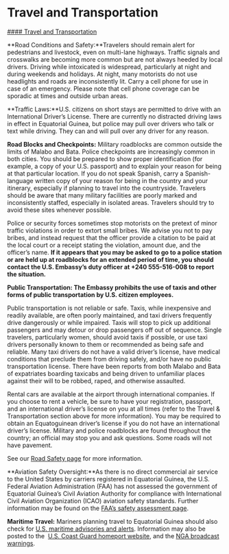 # Travel and Transportation

[#### Travel and Transportation](javascript:void(0); "Travel and Transportation")

**Road Conditions and Safety:**Travelers should remain alert for pedestrians and livestock, even on multi-lane highways. Traffic signals and crosswalks are becoming more common but are not always heeded by local drivers. Driving while intoxicated is widespread, particularly at night and during weekends and holidays. At night, many motorists do not use headlights and roads are inconsistently lit. Carry a cell phone for use in case of an emergency. Please note that cell phone coverage can be sporadic at times and outside urban areas.

**Traffic Laws:**U.S. citizens on short stays are permitted to drive with an International Driver’s License. There are currently no distracted driving laws in effect in Equatorial Guinea, but police may pull over drivers who talk or text while driving. They can and will pull over any driver for any reason.

**Road Blocks and Checkpoints:** Military roadblocks are common outside the limits of Malabo and Bata. Police checkpoints are increasingly common in both cities. You should be prepared to show proper identification (for example, a copy of your U.S. passport) and to explain your reason for being at that particular location. If you do not speak Spanish, carry a Spanish-language written copy of your reason for being in the country and your itinerary, especially if planning to travel into the countryside. Travelers should be aware that many military facilities are poorly marked and inconsistently staffed, especially in isolated areas. Travelers should try to avoid these sites whenever possible.

Police or security forces sometimes stop motorists on the pretext of minor traffic violations in order to extort small bribes. We advise you not to pay bribes, and instead request that the officer provide a citation to be paid at the local court or a receipt stating the violation, amount due, and the officer’s name. **If it appears that you may be asked to go to a police station or are held up at roadblocks for an extended period of time, you should contact the U.S. Embassy’s duty officer at +240 555-516-008 to report the situation.**

**Public Transportation: The Embassy prohibits the use of taxis and other forms of public transportation by U.S. citizen employees.**

Public transportation is not reliable or safe. Taxis, while inexpensive and readily available, are often poorly maintained, and taxi drivers frequently drive dangerously or while impaired. Taxis will stop to pick up additional passengers and may detour or drop passengers off out of sequence. Single travelers, particularly women, should avoid taxis if possible, or use taxi drivers personally known to them or recommended as being safe and reliable. Many taxi drivers do not have a valid driver’s license, have medical conditions that preclude them from driving safely, and/or have no public transportation license. There have been reports from both Malabo and Bata of expatriates boarding taxicabs and being driven to unfamiliar places against their will to be robbed, raped, and otherwise assaulted.

Rental cars are available at the airport through international companies. If you choose to rent a vehicle, be sure to have your registration, passport, and an international driver’s license on you at all times (refer to the Travel & Transportation section above for more information). You may be required to obtain an Equatoguinean driver’s license if you do not have an international driver’s license. Military and police roadblocks are found throughout the country; an official may stop you and ask questions. Some roads will not have pavement.

See our [Road Safety page](http://travel.state.gov/content/passports/english/go/safety/road.html) for more information.

**Aviation Safety Oversight:**As there is no direct commercial air service to the United States by carriers registered in Equatorial Guinea, the U.S. Federal Aviation Administration (FAA) has not assessed the government of Equatorial Guinea’s Civil Aviation Authority for compliance with International Civil Aviation Organization (ICAO) aviation safety standards. Further information may be found on the [FAA’s safety assessment page](http://www.faa.gov/about/initiatives/iasa/).

**Maritime Travel:** Mariners planning travel to Equatorial Guinea should also check for [U.S. maritime advisories and alerts](https://www.maritime.dot.gov/msci-alerts). Information may also be posted to the  [U.S. Coast Guard homeport website](https://homeport.uscg.mil/), and the [NGA broadcast warnings](https://msi.nga.mil/NavWarnings).